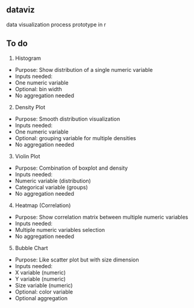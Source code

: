 ## dataviz
data visualization process prototype in r

## To do

1. Histogram

- Purpose: Show distribution of a single numeric variable
- Inputs needed: 
- One numeric variable
- Optional: bin width
- No aggregation needed

2. Density Plot

- Purpose: Smooth distribution visualization
- Inputs needed:
- One numeric variable
- Optional: grouping variable for multiple densities
- No aggregation needed

3. Violin Plot

- Purpose: Combination of boxplot and density
- Inputs needed:
- Numeric variable (distribution)
- Categorical variable (groups)
- No aggregation needed

4. Heatmap (Correlation)

- Purpose: Show correlation matrix between multiple numeric variables
- Inputs needed:
- Multiple numeric variables selection
- No aggregation needed

5. Bubble Chart

- Purpose: Like scatter plot but with size dimension
- Inputs needed:
- X variable (numeric)
- Y variable (numeric)
- Size variable (numeric)
- Optional: color variable
- Optional aggregation